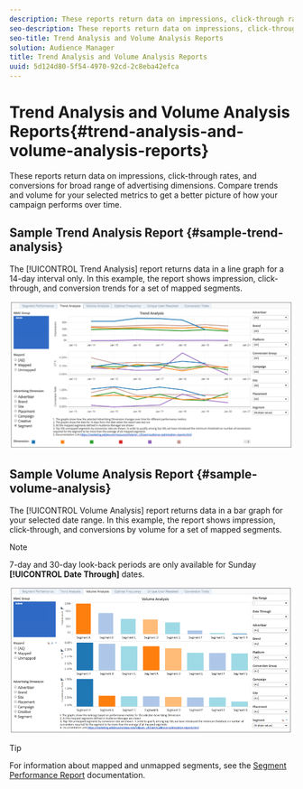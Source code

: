 ```yaml
---
description: These reports return data on impressions, click-through rates, and conversions for broad range of advertising dimensions. Compare trends and volume for your selected metrics to get a better picture of how your campaign performs over time.
seo-description: These reports return data on impressions, click-through rates, and conversions for broad range of advertising dimensions. Compare trends and volume for your selected metrics to get a better picture of how your campaign performs over time.
seo-title: Trend Analysis and Volume Analysis Reports
solution: Audience Manager
title: Trend Analysis and Volume Analysis Reports
uuid: 5d124d80-5f54-4970-92cd-2c8eba42efca
---
```


# Trend Analysis and Volume Analysis Reports{#trend-analysis-and-volume-analysis-reports}

These reports return data on impressions, click-through rates, and conversions for broad range of advertising dimensions. Compare trends and volume for your selected metrics to get a better picture of how your campaign performs over time.

## Sample Trend Analysis Report {#sample-trend-analysis}

The [!UICONTROL Trend Analysis] report returns data in a line graph for a 14-day interval only. In this example, the report shows impression, click-through, and conversion trends for a set of mapped segments.

![](assets/trend-analysis.png)

## Sample Volume Analysis Report {#sample-volume-analysis}

The [!UICONTROL Volume Analysis] report returns data in a bar graph for your selected date range. In this example, the report shows impression, click-through, and conversions by volume for a set of mapped segments.

>[!NOTE]
>
>7-day and 30-day look-back periods are only available for Sunday **[!UICONTROL Date Through]** dates.

![](assets/volume-analysis.png)

>[!TIP]
>
>For information about mapped and unmapped segments, see the [Segment Performance Report](../../../reporting/audience-optimization-reports/aor-advertisers/segment-performance.md#concept_16474D96F85C44BEBBE767E66F79D8DE) documentation.


